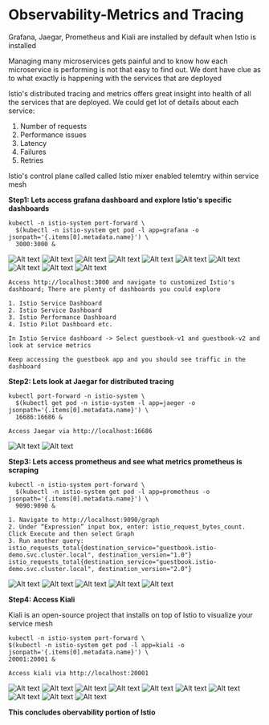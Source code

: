 # Observability-Metrics and Tracing
Grafana, Jaegar, Prometheus and Kiali are installed by default when Istio is installed

Managing many microservices gets painful and to know how each microservice is performing is not that easy to find out. We dont have clue as to what exactly is happening with the services that are deployed

Istio's distributed tracing and metrics offers great insight into health of all the services that are deployed. We could get lot of details about each service:
1. Number of requests
2. Performance issues
3. Latency
4. Failures
5. Retries

Istio's control plane called called Istio mixer enabled telemtry within service mesh

**Step1: Lets access grafana dashboard and explore Istio's specific dashboards**
```
kubectl -n istio-system port-forward \
  $(kubectl -n istio-system get pod -l app=grafana -o jsonpath='{.items[0].metadata.name}') \
  3000:3000 &
```

![Alt text](https://github.com/HealthStarInformatics/service-mesh/blob/master/observability-metrics-tracing/images/grafana-1.png?raw=true)
![Alt text](https://github.com/HealthStarInformatics/service-mesh/blob/master/observability-metrics-tracing/images/grafana-2.png?raw=true)
![Alt text](https://github.com/HealthStarInformatics/service-mesh/blob/master/observability-metrics-tracing/images/grafana-3.png?raw=true)
![Alt text](https://github.com/HealthStarInformatics/service-mesh/blob/master/observability-metrics-tracing/images/grafana-4.png?raw=true)
![Alt text](https://github.com/HealthStarInformatics/service-mesh/blob/master/observability-metrics-tracing/images/grafana-5.png?raw=true)
![Alt text](https://github.com/HealthStarInformatics/service-mesh/blob/master/observability-metrics-tracing/images/grafana-6.png?raw=true)
![Alt text](https://github.com/HealthStarInformatics/service-mesh/blob/master/observability-metrics-tracing/images/grafana-7.png?raw=true)
![Alt text](https://github.com/HealthStarInformatics/service-mesh/blob/master/observability-metrics-tracing/images/grafana-8.png?raw=true)
![Alt text](https://github.com/HealthStarInformatics/service-mesh/blob/master/observability-metrics-tracing/images/grafana-9.png?raw=true)
![Alt text](https://github.com/HealthStarInformatics/service-mesh/blob/master/observability-metrics-tracing/images/grafana-10.png?raw=true)

```
Access http://localhost:3000 and navigate to customized Istio's dashboard; There are plenty of dashboards you could explore

1. Istio Service Dashboard 
2. Istio Service Dashboard
3. Istio Performance Dashboard
4. Istio Pilot Dashboard etc.

In Istio Service dashboard -> Select guestbook-v1 and guestbook-v2 and look at service metrics

Keep accessing the guestbook app and you should see traffic in the dashboard
```


**Step2: Lets look at Jaegar for distributed tracing**
```
kubectl port-forward -n istio-system \
  $(kubectl get pod -n istio-system -l app=jaeger -o jsonpath='{.items[0].metadata.name}') \
  16686:16686 &
```
```
Access Jaegar via http://localhost:16686
```
![Alt text](https://github.com/HealthStarInformatics/service-mesh/blob/master/observability-metrics-tracing/images/jaegar-1.png?raw=true)
![Alt text](https://github.com/HealthStarInformatics/service-mesh/blob/master/observability-metrics-tracing/images/jaegar-2.png?raw=true)


**Step3: Lets access prometheus and see what metrics prometheus is scraping**
```
kubectl -n istio-system port-forward \
  $(kubectl -n istio-system get pod -l app=prometheus -o jsonpath='{.items[0].metadata.name}') \
  9090:9090 &
```
```
1. Navigate to http://localhost:9090/graph
2. Under “Expression” input box, enter: istio_request_bytes_count. Click Execute and then select Graph
3. Run another query:
istio_requests_total{destination_service="guestbook.istio-demo.svc.cluster.local", destination_version="1.0"}
istio_requests_total{destination_service="guestbook.istio-demo.svc.cluster.local", destination_version="2.0"}
```
![Alt text](https://github.com/HealthStarInformatics/service-mesh/blob/master/observability-metrics-tracing/images/prometheus-1.png?raw=true)
![Alt text](https://github.com/HealthStarInformatics/service-mesh/blob/master/observability-metrics-tracing/images/prometheus-2.png?raw=true)
![Alt text](https://github.com/HealthStarInformatics/service-mesh/blob/master/observability-metrics-tracing/images/prometheus-3.png?raw=true)
![Alt text](https://github.com/HealthStarInformatics/service-mesh/blob/master/observability-metrics-tracing/images/prometheus-4.png?raw=true)
![Alt text](https://github.com/HealthStarInformatics/service-mesh/blob/master/observability-metrics-tracing/images/prometheus-5.png?raw=true)

**Step4: Access Kiali**

Kiali is an open-source project that installs on top of Istio to visualize your service mesh
```
kubectl -n istio-system port-forward \
$(kubectl -n istio-system get pod -l app=kiali -o jsonpath='{.items[0].metadata.name}') \
20001:20001 &
```
```
Access kiali via http://localhost:20001
```
![Alt text](https://github.com/HealthStarInformatics/service-mesh/blob/master/observability-metrics-tracing/images/kiali-latest-1.png?raw=true)
![Alt text](https://github.com/HealthStarInformatics/service-mesh/blob/master/observability-metrics-tracing/images/kiali-1.png?raw=true)
![Alt text](https://github.com/HealthStarInformatics/service-mesh/blob/master/observability-metrics-tracing/images/kiali-2.png?raw=true)
![Alt text](https://github.com/HealthStarInformatics/service-mesh/blob/master/observability-metrics-tracing/images/kiali-3.png?raw=true)
![Alt text](https://github.com/HealthStarInformatics/service-mesh/blob/master/observability-metrics-tracing/images/kiali-4.png?raw=true)
![Alt text](https://github.com/HealthStarInformatics/service-mesh/blob/master/observability-metrics-tracing/images/kiali-5.png?raw=true)
![Alt text](https://github.com/HealthStarInformatics/service-mesh/blob/master/observability-metrics-tracing/images/kiali-latest-2.png?raw=true)
![Alt text](https://github.com/HealthStarInformatics/service-mesh/blob/master/observability-metrics-tracing/images/kiali-latest-3.png?raw=true)
![Alt text](https://github.com/HealthStarInformatics/service-mesh/blob/master/observability-metrics-tracing/images/kiali-latest-4.png?raw=true)
![Alt text](https://github.com/HealthStarInformatics/service-mesh/blob/master/observability-metrics-tracing/images/kiali-latest-5.png?raw=true)

**This concludes obervability portion of Istio**
